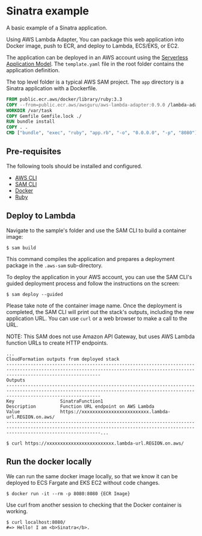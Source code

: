 # Sinatra example
A basic example of a Sinatra application.

Using AWS Lambda Adapter, You can package this web application into Docker image, push to ECR, and deploy to Lambda, ECS/EKS, or EC2.

The application can be deployed in an AWS account using the [Serverless Application Model](https://github.com/awslabs/serverless-application-model). The `template.yaml` file in the root folder contains the application definition.

The top level folder is a typical AWS SAM project. The `app` directory is a Sinatra application with a Dockerfile.

```dockerfile
FROM public.ecr.aws/docker/library/ruby:3.3
COPY --from=public.ecr.aws/awsguru/aws-lambda-adapter:0.9.0 /lambda-adapter /opt/extensions/lambda-adapter
WORKDIR /var/task
COPY Gemfile Gemfile.lock ./
RUN bundle install
COPY . .
CMD ["bundle", "exec", "ruby", "app.rb", "-o", "0.0.0.0", "-p", "8080"]
```

## Pre-requisites

The following tools should be installed and configured.
* [AWS CLI](https://aws.amazon.com/cli/)
* [SAM CLI](https://github.com/awslabs/aws-sam-cli)
* [Docker](https://www.docker.com/products/docker-desktop)
* [Ruby](https://www.ruby-lang.org/)

## Deploy to Lambda

Navigate to the sample's folder and use the SAM CLI to build a container image:

```shell
$ sam build
```

This command compiles the application and prepares a deployment package in the `.aws-sam` sub-directory.

To deploy the application in your AWS account, you can use the SAM CLI's guided deployment process and follow the instructions on the screen:

```shell
$ sam deploy --guided
```

Please take note of the container image name.
Once the deployment is completed, the SAM CLI will print out the stack's outputs, including the new application URL. You can use `curl` or a web browser to make a call to the URL.

NOTE: This SAM does not use Amazon API Gateway, but uses AWS Lambda function URLs to create HTTP endpoints.

```shell
...
CloudFormation outputs from deployed stack
-------------------------------------------------------------------------------------------------------------------------------------------------------------------------------
Outputs
-------------------------------------------------------------------------------------------------------------------------------------------------------------------------------
Key                 SinatraFunction1
Description         Function URL endpoint on AWS Lambda
Value               https://xxxxxxxxxxxxxxxxxxxxxxxxx.lambda-url.REGION.on.aws/
-------------------------------------------------------------------------------------------------------------------------------------------------------------------------------...

$ curl https://xxxxxxxxxxxxxxxxxxxxxxxxx.lambda-url.REGION.on.aws/
```

## Run the docker locally

We can run the same docker image locally, so that we know it can be deployed to ECS Fargate and EKS EC2 without code changes.

```shell
$ docker run -it --rm -p 8080:8080 {ECR Image}
```

Use curl from another session to checking that the Docker container is working.

```shell
$ curl localhost:8080/
#=> Hello! I am <b>Sinatra</b>.
```
